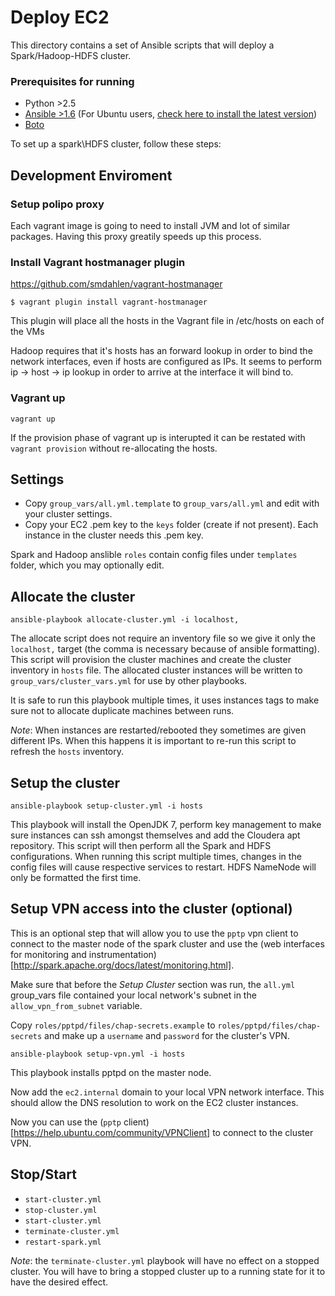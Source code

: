 # Deploy EC2

This directory contains a set of Ansible scripts that will deploy a Spark/Hadoop-HDFS cluster.

### Prerequisites for running
  - Python >2.5
  - [Ansible >1.6](http://www.ansible.com/home) (For Ubuntu users, [check here to install the latest version](http://docs.ansible.com/intro_installation.html#latest-releases-via-apt-ubuntu))
  - [Boto](http://boto.readthedocs.org/en/latest/)

To set up a spark\HDFS cluster, follow these steps:

## Development Enviroment
### Setup polipo proxy
Each vagrant image is going to need to install JVM and lot of similar packages. Having this proxy greatily speeds up this process.

### Install Vagrant hostmanager plugin
https://github.com/smdahlen/vagrant-hostmanager 

`$ vagrant plugin install vagrant-hostmanager`

This plugin will place all the hosts in the Vagrant file in /etc/hosts on each of the VMs

Hadoop requires that it's hosts has an forward lookup in order to bind the network interfaces, even if hosts are configured as IPs. It seems to perform ip -> host -> ip lookup in order to arrive at the interface it will bind to.

### Vagrant up
`vagrant up`

If the provision phase of vagrant up is interupted it can be restated with `vagrant provision` without re-allocating the hosts.

## Settings

  - Copy `group_vars/all.yml.template` to `group_vars/all.yml` and edit with your cluster settings.
  - Copy your EC2 .pem key to the `keys` folder (create if not present). Each instance in the cluster needs this .pem key.

Spark and Hadoop anslible `roles` contain config files under `templates` folder, which you may optionally edit.

## Allocate the cluster

`ansible-playbook allocate-cluster.yml -i localhost,`

The allocate script does not require an inventory file so we give it only the `localhost,` target (the comma is necessary because of ansible formatting).
This script will provision the cluster machines and create the cluster inventory in `hosts` file.
The allocated cluster instances will be written to `group_vars/cluster_vars.yml` for use by other playbooks.

It is safe to run this playbook multiple times, it uses instances tags to make sure not to allocate duplicate machines between runs.

_Note_: When instances are restarted/rebooted they sometimes are given different IPs. When this happens it is important to re-run this script to refresh the `hosts` inventory.

## Setup the cluster

`ansible-playbook setup-cluster.yml -i hosts`

This playbook will install the OpenJDK 7, perform key management to make sure instances can ssh amongst themselves and add the Cloudera apt repository. This script will then perform all the Spark and HDFS configurations. When running this script multiple times, changes in the config files will cause respective services to restart. HDFS NameNode will only be formatted the first time.

## Setup VPN access into the cluster (optional)

This is an optional step that will allow you to use the `pptp` vpn client to connect to the master node of the spark cluster and use the (web interfaces for monitoring and instrumentation)[http://spark.apache.org/docs/latest/monitoring.html].

Make sure that before the *Setup Cluster* section was run, the `all.yml` group_vars file contained your local network's subnet in the `allow_vpn_from_subnet` variable.

Copy `roles/pptpd/files/chap-secrets.example` to `roles/pptpd/files/chap-secrets` and make up a `username` and `password` for the cluster's VPN.

`ansible-playbook setup-vpn.yml -i hosts`

This playbook installs pptpd on the master node.

Now add the `ec2.internal` domain to your local VPN network interface. This should allow the DNS resolution to work on the EC2 cluster instances.

Now you can use the (`pptp` client)[https://help.ubuntu.com/community/VPNClient] to connect to the cluster VPN.

## Stop/Start

- `start-cluster.yml`
- `stop-cluster.yml`
- `start-cluster.yml`
- `terminate-cluster.yml`
- `restart-spark.yml`

_Note_: the `terminate-cluster.yml` playbook will have no effect on a stopped cluster. You will have to bring a stopped cluster up to a running state for it to have the desired effect.
